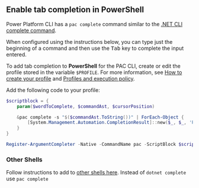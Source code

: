 ## Enable tab completion in PowerShell

Power Platform CLI has a `pac complete` command similar to the [.NET CLI complete command](/dotnet/core/tools/enable-tab-autocomplete).

When configured using the instructions below, you can type just the beginning of a command and then use the <kbd>Tab</kbd> key to complete the input entered.

To add tab completion to **PowerShell** for the PAC CLI, create or edit the profile stored in the variable `$PROFILE`. For more information, see [How to create your profile](/powershell/module/microsoft.powershell.core/about/about_profiles#how-to-create-a-profile) and [Profiles and execution policy](/powershell/module/microsoft.powershell.core/about/about_profiles#profiles-and-execution-policy).

Add the following code to your profile:

```powershell
$scriptblock = {
    param($wordToComplete, $commandAst, $cursorPosition)

    &pac complete -s "$($commandAst.ToString())" | ForEach-Object {
        [System.Management.Automation.CompletionResult]::new($_, $_, 'ParameterValue', $_)
    }
}

Register-ArgumentCompleter -Native -CommandName pac -ScriptBlock $scriptblock
```

### Other Shells

Follow instructions to add to [other shells here](/dotnet/core/tools/enable-tab-autocomplete#bash). Instead of `dotnet complete` use `pac complete`
